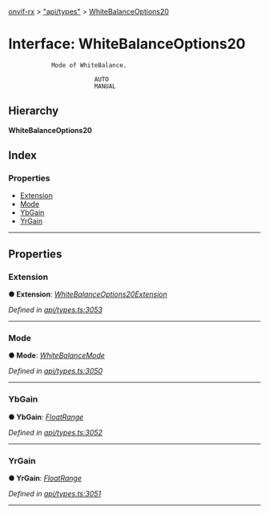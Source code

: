 [onvif-rx](../README.md) > ["api/types"](../modules/_api_types_.md) > [WhiteBalanceOptions20](../interfaces/_api_types_.whitebalanceoptions20.md)

# Interface: WhiteBalanceOptions20

```
            Mode of WhiteBalance.
```

```
                        AUTO
                        MANUAL
```

## Hierarchy

**WhiteBalanceOptions20**

## Index

### Properties

* [Extension](_api_types_.whitebalanceoptions20.md#extension)
* [Mode](_api_types_.whitebalanceoptions20.md#mode)
* [YbGain](_api_types_.whitebalanceoptions20.md#ybgain)
* [YrGain](_api_types_.whitebalanceoptions20.md#yrgain)

---

## Properties

<a id="extension"></a>

###  Extension

**● Extension**: *[WhiteBalanceOptions20Extension](_api_types_.whitebalanceoptions20extension.md)*

*Defined in [api/types.ts:3053](https://github.com/patrickmichalina/onvif-rx/blob/1596479/src/api/types.ts#L3053)*

___
<a id="mode"></a>

###  Mode

**● Mode**: *[WhiteBalanceMode](../enums/_api_types_.whitebalancemode.md)*

*Defined in [api/types.ts:3050](https://github.com/patrickmichalina/onvif-rx/blob/1596479/src/api/types.ts#L3050)*

___
<a id="ybgain"></a>

###  YbGain

**● YbGain**: *[FloatRange](_api_types_.floatrange.md)*

*Defined in [api/types.ts:3052](https://github.com/patrickmichalina/onvif-rx/blob/1596479/src/api/types.ts#L3052)*

___
<a id="yrgain"></a>

###  YrGain

**● YrGain**: *[FloatRange](_api_types_.floatrange.md)*

*Defined in [api/types.ts:3051](https://github.com/patrickmichalina/onvif-rx/blob/1596479/src/api/types.ts#L3051)*

___

